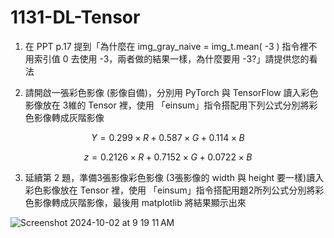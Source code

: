 # 1131-DL-Tensor
1. 在 PPT p.17 提到「為什麼在 img_gray_naive = img_t.mean( -3 ) 指令裡不用索引值 0 去使用 -3，兩者做的結果一樣，為什麼要用 -3?」請提供您的看法

2. 請開啟一張彩色影像 (影像自備)，分別用 PyTorch 與 TensorFlow 讀入彩色影像放在 3維的 Tensor 裡，使用 「einsum」指令搭配用下列公式分別將彩色影像轉成灰階影像

$$Y = 0.299\times R + 0.587 \times G + 0.114\times B$$

$$z = 0.2126\times R+0.7152\times G+0.0722\times B$$

3. 延續第 2 題，準備3張影像彩色影像 (3張影像的 width 與 height 要一樣)讀入彩色影像放在 Tensor 裡，使用 「einsum」指令搭配用題2所列公式分別將彩色影像轉成灰階影像，最後用 matplotlib 將結果顯示出來

![Screenshot 2024-10-02 at 9 19 11 AM](https://github.com/user-attachments/assets/54e33d29-fa3b-4664-946b-8cfdc37d14c8)

